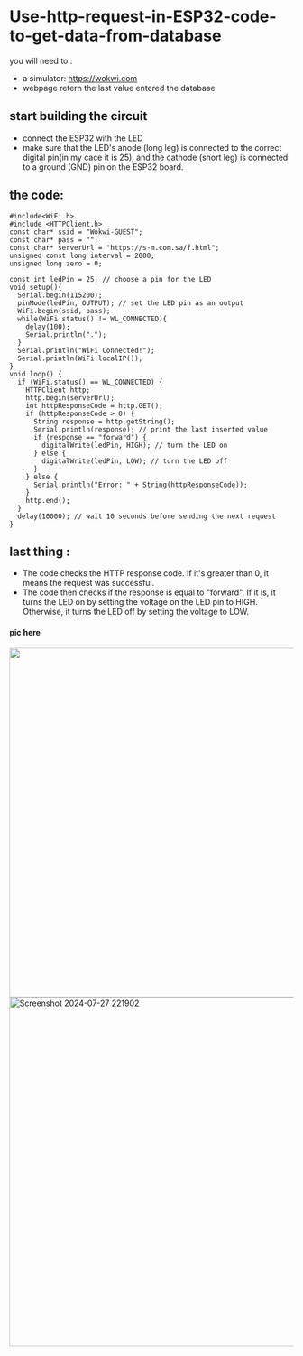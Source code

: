 # Use-http-request-in-ESP32-code-to-get-data-from-database

you will need to :
- a simulator: https://wokwi.com
- webpage retern the last value entered the database

## start building the circuit 
- connect the ESP32 with the LED
- make sure that the LED's anode (long leg) is connected to the correct digital pin(in my cace it is 25), and the cathode (short leg) is connected to a ground (GND) pin on the ESP32 board.

## the code:
```
#include<WiFi.h>
#include <HTTPClient.h>
const char* ssid = "Wokwi-GUEST";
const char* pass = "";
const char* serverUrl = "https://s-m.com.sa/f.html";
unsigned const long interval = 2000;
unsigned long zero = 0;

const int ledPin = 25; // choose a pin for the LED
void setup(){
  Serial.begin(115200);
  pinMode(ledPin, OUTPUT); // set the LED pin as an output
  WiFi.begin(ssid, pass);
  while(WiFi.status() != WL_CONNECTED){
    delay(100);
    Serial.println(".");
  }
  Serial.println("WiFi Connected!");
  Serial.println(WiFi.localIP());
}
void loop() {
  if (WiFi.status() == WL_CONNECTED) {
    HTTPClient http;
    http.begin(serverUrl);
    int httpResponseCode = http.GET();
    if (httpResponseCode > 0) {
      String response = http.getString();
      Serial.println(response); // print the last inserted value
      if (response == "forward") {
        digitalWrite(ledPin, HIGH); // turn the LED on
      } else {
        digitalWrite(ledPin, LOW); // turn the LED off
      }
    } else {
      Serial.println("Error: " + String(httpResponseCode));
    }
    http.end();
  }
  delay(10000); // wait 10 seconds before sending the next request
} 
```
## last thing :
- The code checks the HTTP response code. If it's greater than 0, it means the request was successful.
- The code then checks if the response is equal to "forward". If it is, it turns the LED on by setting the voltage on the LED pin to HIGH. Otherwise, it turns the LED off by setting the voltage to LOW.

#### pic here 
<img width="619" src=https://github.com/user-attachments/assets/d61ba918-defc-440d-9e25-e459c605ce92>

<img width="619" alt="Screenshot 2024-07-27 221902" src="https://github.com/user-attachments/assets/5022244c-d4bb-4936-ab9e-e0060a2cc7c2">

